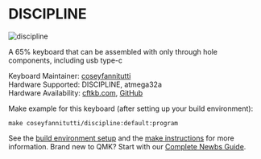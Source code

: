 # DISCIPLINE

![discipline](https://i.imgur.com/OqQ1Ko8.jpg)

A 65% keyboard that can be assembled with only through hole components, including usb type-c

Keyboard Maintainer: [coseyfannitutti](https://github.com/coseyfannitutti)  
Hardware Supported: DISCIPLINE, atmega32a  
Hardware Availability: [cftkb.com](http://www.cftkb.com), [GitHub](https://github.com/coseyfannitutti/discipline)

Make example for this keyboard (after setting up your build environment):

    make coseyfannitutti/discipline:default:program

See the [build environment setup](https://docs.qmk.fm/#/getting_started_build_tools) and the [make instructions](https://docs.qmk.fm/#/getting_started_make_guide) for more information. Brand new to QMK? Start with our [Complete Newbs Guide](https://docs.qmk.fm/#/newbs).
